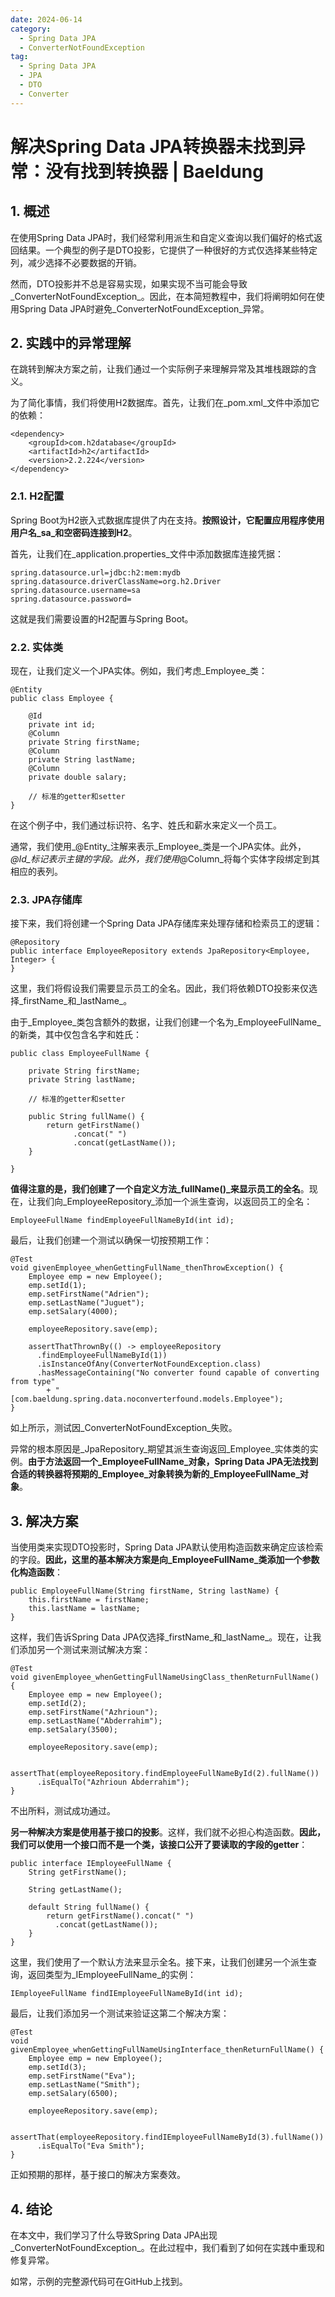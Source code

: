 ```yaml
---
date: 2024-06-14
category:
  - Spring Data JPA
  - ConverterNotFoundException
tag:
  - Spring Data JPA
  - JPA
  - DTO
  - Converter
---
```

# 解决Spring Data JPA转换器未找到异常：没有找到转换器 | Baeldung

## 1. 概述

在使用Spring Data JPA时，我们经常利用派生和自定义查询以我们偏好的格式返回结果。一个典型的例子是DTO投影，它提供了一种很好的方式仅选择某些特定列，减少选择不必要数据的开销。

然而，DTO投影并不总是容易实现，如果实现不当可能会导致_ConverterNotFoundException_。因此，在本简短教程中，我们将阐明如何在使用Spring Data JPA时避免_ConverterNotFoundException_异常。

## 2. 实践中的异常理解

在跳转到解决方案之前，让我们通过一个实际例子来理解异常及其堆栈跟踪的含义。

为了简化事情，我们将使用H2数据库。首先，让我们在_pom.xml_文件中添加它的依赖：

```
<dependency>
    <groupId>com.h2database</groupId>
    <artifactId>h2</artifactId>
    <version>2.2.224</version>
</dependency>
```

### 2.1. H2配置

Spring Boot为H2嵌入式数据库提供了内在支持。**按照设计，它配置应用程序使用用户名_sa_和空密码连接到H2**。

首先，让我们在_application.properties_文件中添加数据库连接凭据：

```
spring.datasource.url=jdbc:h2:mem:mydb
spring.datasource.driverClassName=org.h2.Driver
spring.datasource.username=sa
spring.datasource.password=
```

这就是我们需要设置的H2配置与Spring Boot。

### 2.2. 实体类

现在，让我们定义一个JPA实体。例如，我们考虑_Employee_类：

```
@Entity
public class Employee {

    @Id
    private int id;
    @Column
    private String firstName;
    @Column
    private String lastName;
    @Column
    private double salary;

    // 标准的getter和setter
}
```

在这个例子中，我们通过标识符、名字、姓氏和薪水来定义一个员工。

通常，我们使用_@Entity_注解来表示_Employee_类是一个JPA实体。此外，_@Id_标记表示主键的字段。此外，我们使用_@Column_将每个实体字段绑定到其相应的表列。

### 2.3. JPA存储库

接下来，我们将创建一个Spring Data JPA存储库来处理存储和检索员工的逻辑：

```
@Repository
public interface EmployeeRepository extends JpaRepository<Employee, Integer> {
}
```

这里，我们将假设我们需要显示员工的全名。因此，我们将依赖DTO投影来仅选择_firstName_和_lastName_。

由于_Employee_类包含额外的数据，让我们创建一个名为_EmployeeFullName_的新类，其中仅包含名字和姓氏：

```
public class EmployeeFullName {

    private String firstName;
    private String lastName;

    // 标准的getter和setter

    public String fullName() {
        return getFirstName()
              .concat(" ")
              .concat(getLastName());
    }

}
```

**值得注意的是，我们创建了一个自定义方法_fullName()_来显示员工的全名**。现在，让我们向_EmployeeRepository_添加一个派生查询，以返回员工的全名：

```
EmployeeFullName findEmployeeFullNameById(int id);
```

最后，让我们创建一个测试以确保一切按预期工作：

```
@Test
void givenEmployee_whenGettingFullName_thenThrowException() {
    Employee emp = new Employee();
    emp.setId(1);
    emp.setFirstName("Adrien");
    emp.setLastName("Juguet");
    emp.setSalary(4000);

    employeeRepository.save(emp);

    assertThatThrownBy(() -> employeeRepository
      .findEmployeeFullNameById(1))
      .isInstanceOfAny(ConverterNotFoundException.class)
      .hasMessageContaining("No converter found capable of converting from type"
        + "[com.baeldung.spring.data.noconverterfound.models.Employee");
}
```

如上所示，测试因_ConverterNotFoundException_失败。

异常的根本原因是_JpaRepository_期望其派生查询返回_Employee_实体类的实例。**由于方法返回一个_EmployeeFullName_对象，Spring Data JPA无法找到合适的转换器将预期的_Employee_对象转换为新的_EmployeeFullName_对象**。

## 3. 解决方案

当使用类来实现DTO投影时，Spring Data JPA默认使用构造函数来确定应该检索的字段。**因此，这里的基本解决方案是向_EmployeeFullName_类添加一个参数化构造函数**：

```
public EmployeeFullName(String firstName, String lastName) {
    this.firstName = firstName;
    this.lastName = lastName;
}
```

这样，我们告诉Spring Data JPA仅选择_firstName_和_lastName_。现在，让我们添加另一个测试来测试解决方案：

```
@Test
void givenEmployee_whenGettingFullNameUsingClass_thenReturnFullName() {
    Employee emp = new Employee();
    emp.setId(2);
    emp.setFirstName("Azhrioun");
    emp.setLastName("Abderrahim");
    emp.setSalary(3500);

    employeeRepository.save(emp);

    assertThat(employeeRepository.findEmployeeFullNameById(2).fullName())
      .isEqualTo("Azhrioun Abderrahim");
}
```

不出所料，测试成功通过。

**另一种解决方案是使用基于接口的投影**。这样，我们就不必担心构造函数。**因此，我们可以使用一个接口而不是一个类，该接口公开了要读取的字段的getter**：

```
public interface IEmployeeFullName {
    String getFirstName();

    String getLastName();

    default String fullName() {
        return getFirstName().concat(" ")
          .concat(getLastName());
    }
}
```

这里，我们使用了一个默认方法来显示全名。接下来，让我们创建另一个派生查询，返回类型为_IEmployeeFullName_的实例：

```
IEmployeeFullName findIEmployeeFullNameById(int id);
```

最后，让我们添加另一个测试来验证这第二个解决方案：

```
@Test
void givenEmployee_whenGettingFullNameUsingInterface_thenReturnFullName() {
    Employee emp = new Employee();
    emp.setId(3);
    emp.setFirstName("Eva");
    emp.setLastName("Smith");
    emp.setSalary(6500);

    employeeRepository.save(emp);

    assertThat(employeeRepository.findIEmployeeFullNameById(3).fullName())
      .isEqualTo("Eva Smith");
}
```

正如预期的那样，基于接口的解决方案奏效。

## 4. 结论

在本文中，我们学习了什么导致Spring Data JPA出现_ConverterNotFoundException_。在此过程中，我们看到了如何在实践中重现和修复异常。

如常，示例的完整源代码可在GitHub上找到。